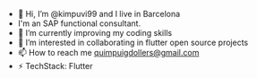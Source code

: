 - 👋 Hi, I’m @kimpuvi99 and I live in Barcelona
- I'm an SAP functional consultant.
- 🌱 I’m currently improving my coding skills
- 👀 I’m interested in collaborating in flutter open source projects
- 📫 How to reach me quimpuigdollers@gmail.com
- ⚡ TechStack: Flutter

<!---
kimpuvi99/kimpuvi99 is a ✨ special ✨ repository because its `README.md` (this file) appears on your GitHub profile.
You can click the Preview link to take a look at your changes.
--->
